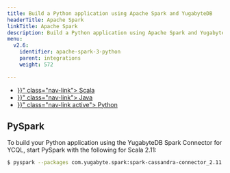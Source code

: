 ```yaml
---
title: Build a Python application using Apache Spark and YugabyteDB
headerTitle: Apache Spark
linkTitle: Apache Spark
description: Build a Python application using Apache Spark and YugabyteDB
menu:
  v2.6:
    identifier: apache-spark-3-python
    parent: integrations
    weight: 572

---
```


<ul class="nav nav-tabs-alt nav-tabs-yb">
  <li >
    <a href="{{< relref "./scala.md" >}}" class="nav-link">
      <i class="icon-scala" aria-hidden="true"></i>
      Scala
    </a>
  </li>

  <li >
    <a href="{{< relref "./java.md" >}}" class="nav-link">
      <i class="icon-java-bold" aria-hidden="true"></i>
      Java
    </a>
  </li>

  <li >
    <a href="{{< relref "./python.md" >}}" class="nav-link active">
      <i class="icon-python" aria-hidden="true"></i>
      Python
    </a>
  </li>

</ul>

## PySpark

To build your Python application using the YugabyteDB Spark Connector for YCQL, start PySpark with the following for Scala 2.11:

```sh
$ pyspark --packages com.yugabyte.spark:spark-cassandra-connector_2.11:2.4-yb-3
```
